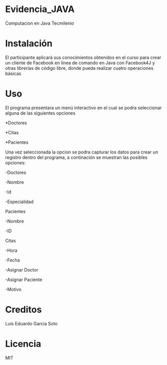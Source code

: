 # Evidencia_JAVA
Computacion en Java Tecmilenio

# Instalación
El participante aplicará sus conocimientos obtenidos en el curso para crear un cliente de Facebook en línea de comando en Java con Facebook4J y otras librerías de código libre, donde pueda realizar cuatro operaciones básicas

# Uso
El programa presentara un menú interactivo en el cual se podra seleccionar alguna de las siguientes opciones

*Doctores

*Citas

*Pacientes

Una vez seleccionada la opcion se podra capturar los datos para crear un registro dentro del programa, a continación se muestran las posibles opciones:

-Doctores

-Nombre

-Id

-Especialidad

Pacientes

-Nombre

-ID

Citas

-Hora

-Fecha

-Asignar Doctor

-Asignar Paciente

-Motivo

# Creditos
Luis Eduardo Garcia Soto

# Licencia 
MIT
